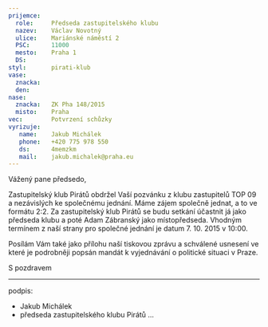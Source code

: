 ```yaml
---
prijemce: 
  role:     Předseda zastupitelského klubu
  nazev:    Václav Novotný
  ulice:    Mariánské náměstí 2
  PSC:      11000
  mesto:    Praha 1
  DS:       
styl:       pirati-klub
vase:
  znacka:   
  den:
nase:
  znacka:   ZK Pha 148/2015
  misto:    Praha
vec:        Potvrzení schůzky
vyrizuje:   
   name:    Jakub Michálek
   phone:   +420 775 978 550
   ds:      4memzkm
   mail:    jakub.michalek@praha.eu
---
```


Vážený pane předsedo,

Zastupitelský klub Pirátů obdržel Vaší pozvánku z klubu zastupitelů TOP 09 a nezávislých ke společnému jednání. Máme zájem společně jednat, a to ve formátu 2:2. Za zastupitelský klub Pirátů se budu setkání účastnit já jako předseda klubu a poté Adam Zábranský jako místopředseda. Vhodným termínem z naší strany pro společné jednání je datum 7. 10. 2015 v 10:00. 

Posílám Vám také jako přílohu naší tiskovou zprávu a schválené usnesení ve které je podrobněji popsán mandát k vyjednávání o politické situaci v Praze. 

S pozdravem

---
podpis: 
  - Jakub Michálek
  - předseda zastupitelského klubu Pirátů
...
